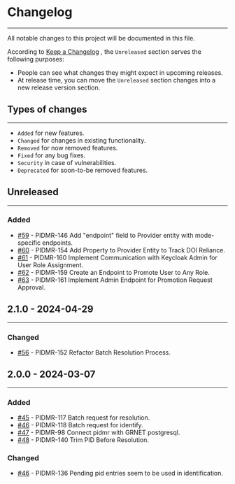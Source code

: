 # Changelog

---

All notable changes to this project will be documented in this file.

According to [Keep a Changelog](https://keepachangelog.com/en/1.0.0/) , the `Unreleased` section serves the following purposes:

-   People can see what changes they might expect in upcoming releases.
-   At release time, you can move the `Unreleased` section changes into a new release version section.

## Types of changes

---

-   `Added` for new features.
-   `Changed` for changes in existing functionality.
-   `Removed` for now removed features.
-   `Fixed` for any bug fixes.
-   `Security` in case of vulnerabilities.
-   `Deprecated` for soon-to-be removed features.

## Unreleased

---

### Added

-   [#59](https://github.com/FC4E-WP5/fc4eosc-PIDMR-api/pull/59) - PIDMR-146 Add "endpoint" field to Provider entity with mode-specific endpoints.
-   [#60](https://github.com/FC4E-WP5/fc4eosc-PIDMR-api/pull/60) - PIDMR-154 Add Property to Provider Entity to Track DOI Reliance.
-   [#61](https://github.com/FC4E-WP5/fc4eosc-PIDMR-api/pull/61) - PIDMR-160 Implement Communication with Keycloak Admin for User Role Assignment.
-   [#62](https://github.com/FC4E-WP5/fc4eosc-PIDMR-api/pull/62) - PIDMR-159 Create an Endpoint to Promote User to Any Role.
-   [#63](https://github.com/FC4E-WP5/fc4eosc-PIDMR-api/pull/63) - PIDMR-161 Implement Admin Endpoint for Promotion Request Approval.



## 2.1.0 - 2024-04-29

---

### Changed

-   [#56](https://github.com/FC4E-WP5/fc4eosc-PIDMR-api/pull/56) - PIDMR-152 Refactor Batch Resolution Process.


## 2.0.0 - 2024-03-07

---

### Added

-   [#45](https://github.com/FC4E-WP5/fc4eosc-PIDMR-api/pull/45) - PIDMR-117 Batch request for resolution.
-   [#46](https://github.com/FC4E-WP5/fc4eosc-PIDMR-api/pull/46) - PIDMR-118 Batch request for identify.
-   [#47](https://github.com/FC4E-WP5/fc4eosc-PIDMR-api/pull/47) - PIDMR-98 Connect pidmr with GRNET postgresql.
-   [#48](https://github.com/FC4E-WP5/fc4eosc-PIDMR-api/pull/47) - PIDMR-140 Trim PID Before Resolution.

### Changed

-   [#46](https://github.com/FC4E-WP5/fc4eosc-PIDMR-api/pull/46) - PIDMR-136 Pending pid entries seem to be used in identification.
